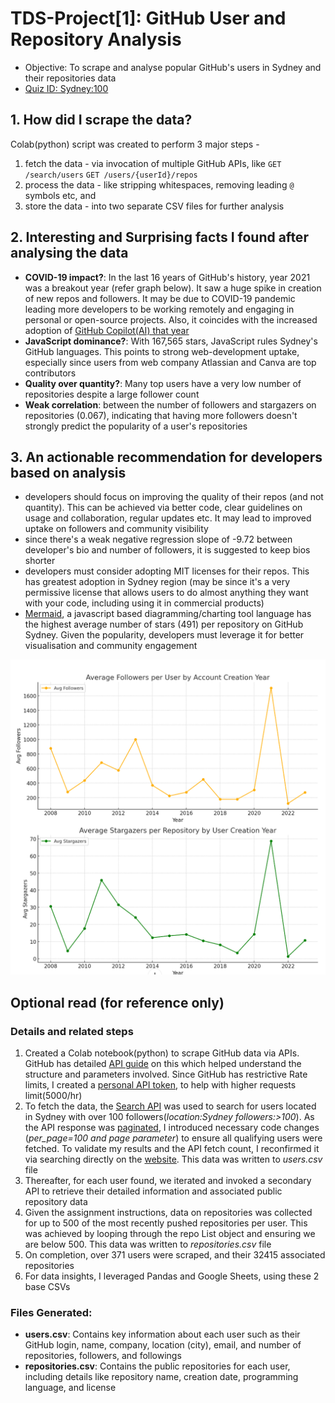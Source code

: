 # TDS-Project[1]:  GitHub User and Repository Analysis
- Objective: To scrape and analyse popular GitHub's users in Sydney and their repositories data
- [Quiz ID: Sydney:100](https://tools-in-data-science.pages.dev/project1)

## 1. How did I scrape the data?
Colab(python) script was created to perform 3 major steps - 
1. fetch the data - via invocation of multiple GitHub APIs, like `GET /search/users` `GET /users/{userId}/repos`
2. process the data - like stripping whitespaces, removing leading `@` symbols etc, and
3. store the data - into two separate CSV files for further analysis

## 2. Interesting and Surprising facts I found after analysing the data
- **COVID-19 impact?**: In the last 16 years of GitHub's history, year 2021 was a breakout year (refer graph below). It saw a huge spike in creation of new repos and followers. It may be due to COVID-19 pandemic leading more developers to be working remotely and engaging in personal or open-source projects. Also, it coincides with the increased adoption of [GitHub Copilot(AI) that year](https://trends.google.com/trends/explore?date=today%205-y&q=github%20copilot&hl=en)
- **JavaScript dominance?**: With 167,565 stars, JavaScript rules Sydney's GitHub languages. This points to strong web-development uptake, especially since users from web company Atlassian and Canva are top contributors
- **Quality over quantity?**: Many top users have a very low number of repositories despite a large follower count
- **Weak correlation**: between the number of followers and stargazers on repositories (0.067), indicating that having more followers doesn't strongly predict the popularity of a user's repositories

## 3. An actionable recommendation for developers based on analysis
- developers should focus on improving the quality of their repos (and not quantity). This can be achieved via better code, clear guidelines on usage and collaboration, regular updates etc. It may lead to improved uptake on followers and community visibility
- since there's a weak negative regression slope of -9.72 between developer's bio and number of followers, it is suggested to keep bios shorter 
- developers must consider adopting MIT licenses for their repos. This has greatest adoption in Sydney region (may be since it's a very permissive license that allows users to do almost anything they want with your code, including using it in commercial products)
- [Mermaid](https://github.blog/developer-skills/github/include-diagrams-markdown-files-mermaid/), a javascript based diagramming/charting tool language has the highest average number of stars (491) per repository on GitHub Sydney. Given the popularity, developers must leverage it for better visualisation and community engagement
 
![alt text](https://github.com/sidg75/tds-project1/blob/main/users_trend_by_years.png)

## Optional read (for reference only)
### Details and related steps
1. Created a Colab notebook(python) to scrape GitHub data via APIs. GitHub has detailed [API guide](https://docs.github.com/en/rest/about-the-rest-api/about-the-rest-api?apiVersion=2022-11-28) on this which helped understand the structure and parameters involved. Since GitHub has restrictive Rate limits, I created a [personal API token](https://github.com/settings/personal-access-tokens/new), to help with higher requests limit(5000/hr)
2. To fetch the data, the [Search API](https://docs.github.com/en/rest/search/search?apiVersion=2022-11-28) was used to search for users located in Sydney with over 100 followers(_location:Sydney followers:>100_). As the API response was [paginated](https://docs.github.com/en/rest/using-the-rest-api/using-pagination-in-the-rest-api?apiVersion=2022-11-28), I introduced necessary code changes (_per_page=100 and page parameter_) to ensure all qualifying users were fetched. To validate my results and the API fetch count, I reconfirmed it via searching directly on the [website](https://github.com/search?q=location%3ASydney%20followers%3A%3E100&type=users). This data was written to _users.csv_ file
3. Thereafter, for each user found, we iterated and invoked a secondary API to retrieve their detailed information and associated public repository data
4. Given the assignment instructions, data on repositories was collected for up to 500 of the most recently pushed repositories per user. This was achieved by looping through the repo List object and ensuring we are below 500. This data was written to _repositories.csv_ file
5. On completion, over 371 users were scraped, and their 32415 associated repositories
6. For data insights, I leveraged Pandas and Google Sheets, using these 2 base CSVs

### Files Generated:
- **users.csv**: Contains key information about each user such as their GitHub login, name, company, location (city), email, and number of repositories, followers, and followings
- **repositories.csv**: Contains the public repositories for each user, including details like repository name, creation date, programming language, and license


